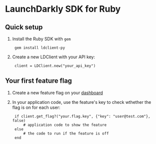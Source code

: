 LaunchDarkly SDK for Ruby
===========================

Quick setup
-----------

1. Install the Ruby SDK with `gem`

        gem install ldclient-py

2. Create a new LDClient with your API key:

        client = LDClient.new("your_api_key")

Your first feature flag
-----------------------

1. Create a new feature flag on your [dashboard](https://app.launchdarkly.com)
2. In your application code, use the feature's key to check wthether the flag is on for each user:

        if client.get_flag?("your.flag.key", {"key": "user@test.com"}, false)
            # application code to show the feature
        else
            # the code to run if the feature is off
        end